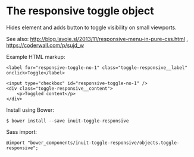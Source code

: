 # The responsive toggle object

Hides element and adds button to toggle visibility on small viewports.

See also: http://blog.lavoie.sl/2013/11/responsive-menu-in-pure-css.html , https://coderwall.com/p/sujd_w

Example HTML markup:

    <label for="responsive-toggle-no-1" class="toggle-responsive__label" onclick>Toggle</label>

    <input type="checkbox" id="responsive-toggle-no-1" />
    <div class="toggle-responsive__content">
        <p>Toggled content</p>
    </div>

Install using Bower:

    $ bower install --save inuit-toggle-responsive

Sass import:

    @import "bower_components/inuit-toggle-responsive/objects.toggle-responsive";
